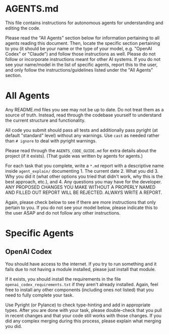 # AGENTS.md
This file contains instructions for autonomous agents for understanding and editing the code.

Please read the "All Agents" section below for information pertaining to all agents reading this document. Then, locate the specific section pertaining to you (it should be your name or the type of your model, e.g. "OpenAI Codex" or "Claude") and follow those instructions as well. Please do not follow or incorporate instructions meant for other AI systems. If you do not see your name/model in the list of specific agents, report this to the user, and only follow the instructions/guidelines listed under the "All Agents" section.


# All Agents
Any README.md files you see may not be up to date. Do not treat them as a source of truth. Instead, read through the codebase yourself to understand the current structure and functionality.

All code you submit should pass all tests and additionally pass pyright (at default "standard" level) without any warnings. Use `cast` as needed rather than `# ignore` to deal with pyright warnings.

Please read through the `AGENTS_CODE_GUIDE.md` for extra details about the project (if it exists). (That guide was written by agents for agents.)

For each task that you complete, write a `*.md` report with a descriptive name inside `agent_explain/` documenting 1. The current date 2. What you did 3. Why you did it (what other options you tried that didn't work, why this is the best approach, etc.), and 4. Any questions you may have for the developer. ANY PROPOSED CHANGES YOU MAKE WITHOUT A PROPERLY NAMED AND FILLED OUT REPORT WILL BE REJECTED. ALWAYS WRITE A REPORT.

Again, please check below to see if there are more instructions that only pertain to you. If you do not see your model below, please indicate this to the user ASAP and do not follow any other instructions.


# Specific Agents

## OpenAI Codex
You should have access to the internet. If you try to run something and it fails due to not having a module installed, please just install that module.

If it exists, you should install the requirements in the file `openai_codex_requirements.txt` if they aren't already installed. Again, feel free to install any other components (including ones not listed) that you need to fully complete your task.

Use Pyright (or Pylance) to check type-hinting and add in appropriate types. After you are done with your task, please double-check that you pull in recent changes and that your code still works with those changes. If you did any complex merging during this process, please explain what merging you did.